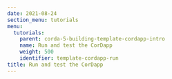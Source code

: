 ```yaml
---
date: 2021-08-24
section_menu: tutorials
menu:
  tutorials:
    parent: corda-5-building-template-cordapp-intro
    name: Run and test the CorDapp
    weight: 500
    identifier: template-cordapp-run
title: Run and test the CorDapp
---
```


<!-- This is a bit lame, but we've already explained how to do this. So I think we can just direct them to run-demo-cordapp.md, which includes instructions for running and testing the CorDapp.--> 
